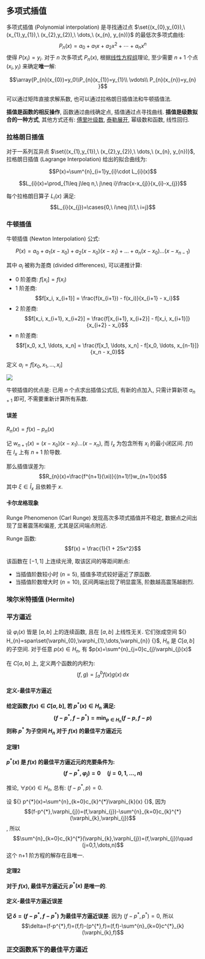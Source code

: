 ## 多项式插值

多项式插值 (Polynomial interpolation) 是寻找通过点 $\set{(x_{0},y_{0}),\ (x_{1},y_{1}),\ (x_{2},y_{2}),\ \dots,\ (x_{n}, y_{n})}$ 的最低次多项式曲线: $$P_{n}(x)=a_{0}+a_{1}x+a_{2}x^{2}+\cdots+a_{n}x^{n}$$ 使得 $P(x_{i})=y_{i}$. 对于 $n$ 次多项式 $P_{n}(x)$, 根据[线性方程组](../../线性代数/线性方程组/线性方程组的解.md)理论, 至少需要 $n+1$ 个点 $(x_{i},y_{i})$ 来确定**唯一**解: 

$$\array{P_{n}(x_{0})=y_0\\P_{n}(x_{1})=y_{1}\\ \vdots\\ P_{n}(x_{n})=y_{n} }$$

可以通过矩阵直接求解系数, 也可以通过拉格朗日插值法和牛顿插值法.

**插值是函数的相反操作**, 函数通过曲线确定点, 插值通过点寻找曲线. **插值是级数拟合的一种方式**, 其他方式还有: [傅里叶级数](傅里叶级数.md), [泰勒展开](泰勒展开.md), 幂级数和函数, 线性回归.

### 拉格朗日插值

对于一系列互异点 $\set{(x_{1},y_{1}),\ (x_{2},y_{2}),\ \dots,\ (x_{n}, y_{n})}$, 拉格朗日插值 (Lagrange Interpolation) 给出的拟合曲线为:

$$P(x)=\sum^{n}_{i=1}y_{i}\cdot L_{i}(x)$$

$$L_{i}(x)=\prod_{1\leq j\leq n,\ j\neq i}\frac{x-x_{j}}{x_{i}-x_{j}}$$

每个拉格朗日算子 $L_{i}(x)$ 满足: $$L_{i}(x_{j})=\cases{0,\ i\neq j\\1,\ i=j}$$

### 牛顿插值

牛顿插值 (Newton Interpolation) 公式:

$$P(x)=a_{0}+a_{1}(x-x_{0})+a_{2}(x-x_{0})(x-x_{1})+\dots+a_{n}(x-x_{0})\dots (x-x_{n-1})$$

其中 $a_{i}$ 被称为差商 (divided differences), 可以递推计算:

- 0 阶差商: $f[x_i] = f(x_i)$
- 1 阶差商: $$f[x_i, x_{i+1}] = \frac{f(x_{i+1}) - f(x_i)}{x_{i+1} - x_i}$$
- 2 阶差商: $$f[x_i, x_{i+1}, x_{i+2}] = \frac{f[x_{i+1}, x_{i+2}] - f[x_i, x_{i+1}]}{x_{i+2} - x_i}$$
- n 阶差商: $$f[x_0, x_1, \ldots, x_n] = \frac{f[x_1, \ldots, x_n] - f[x_0, \ldots, x_{n-1}]}{x_n - x_0}$$

定义 $a_{i}=f[x_0, x_1, \ldots, x_i]$

![](../../attach/差商表.avif)

牛顿插值的优点是: 已用 $n$ 个点求出插值公式后, 有新的点加入, 只需计算新项 $a_{n+1}$ 即可, 不需要重新计算所有系数.

#### 误差

$R_{n}(x)=f(x)-p_{n}(x)$

记 $w_{n+1}(x)=(x-x_{0})(x-x_{1})\dots(x-x_{n})$, 而 $I_{x}$ 为包含所有 $x_{i}$ 的最小闭区间. $f(t)$ 在 $I_{x}$ 上有 $n+1$ 阶导数.

那么插值误差为: $$R_{n}(x)=\frac{f^{n+1}(\xi)}{(n+1)!}w_{n+1}(x)$$ 其中 $\xi\in \hat I_{x}$ 且依赖于 $x$. 


#### 卡尔龙格现象

Runge Phenomenon (Carl Runge) 发现高次多项式插值并不稳定, 数据点之间出现了显著震荡和偏差, 尤其是区间端点附近.

Runge 函数: $$f(x) = \frac{1}{1 + 25x^2}$$

该函数在 $[-1,1]$ 上连续光滑, 取该区间的等距间断点:
- 当插值阶数较小时 ($n=5$), 插值多项式较好逼近了原函数.
- 当插值阶数增大时 ($n=10$), 区间两端出现了明显震荡, 阶数越高震荡越剧烈.

### 埃尔米特插值 (Hermite)


### 平方逼近

设 ${} \varphi_{i}(x) {}$ 皆是 $[a,b]$ 上的连续函数, 且在 $[a,b]$ 上线性无关. 它们张成空间 ${} H_{n}=span\set{\varphi_{0},\varphi_{1},\dots,\varphi_{n}} {}$, $H_n$ 是 $C[a,b]$ 的子空间. 对于任意 $p(x)\in H_{n}$, 有 $p(x)=\sum^{n}_{j=0}c_{j}\varphi_{j}(x)$

在 $C[a,b]$ 上, 定义两个函数的内积为: $$(f,g)=\int^{b}_{a}f(x)g(x) \, dx$$

#### 定义-最佳平方逼近

**给定函数 $f(x)\in C[a,b]$, 若 $p^{*}(x)\in H_{n}$ 满足: $$(f-p^*,f-p^*)=\min_{p\in H_{n}}(f-p,f-p)$$ 则称 $p^*$ 为子空间 $H_{n}$ 对于 $f(x)$ 的最佳平方逼近元**

#### 定理1

**$p^{*}(x)$ 是 $f(x)$ 的最佳平方逼近元的充要条件为: $$(f-p^{*},\varphi_{j})=0\quad(j=0,1,\dots,n)$$**

推论, $\forall p(x)\in H_{n}$, 总有: $(f-p^{*},p)=0$. 

设 ${} p^{*}(x)=\sum^{n}_{k=0}c_{k}^{*}\varphi_{k}(x) {}$, 因为 $$(f-p^{*},\varphi_{j})=(f,\varphi_{j})-\sum^{n}_{k=0}c_{k}^{*}(\varphi_{k},\varphi_{j})$$, 所以 $$\sum^{n}_{k=0}c_{k}^{*}(\varphi_{k},\varphi_{j})=(f,\varphi_{j})\quad (j=0,1,\dots,n)$$ 这个 n+1 阶方程的解存在且唯一. 

#### 定理2

**对于 $f(x)$, 最佳平方逼近元 $p^{*}(x)$ 是唯一的**.

#### 定义-最佳平方逼近误差

**记 $\delta=(f-p^{*},f-p^{*})$ 为最佳平方逼近误差**. 因为 $(f-p^{*},p^{*})=0$, 所以 $$\delta=(f-p^{*},f)=(f,f)-(p^{*},f)=(f,f)-\sum^{n}_{k=0}c^{*}_{k}(\varphi_{k},f)$$

### 正交函数系下的最佳平方逼近

